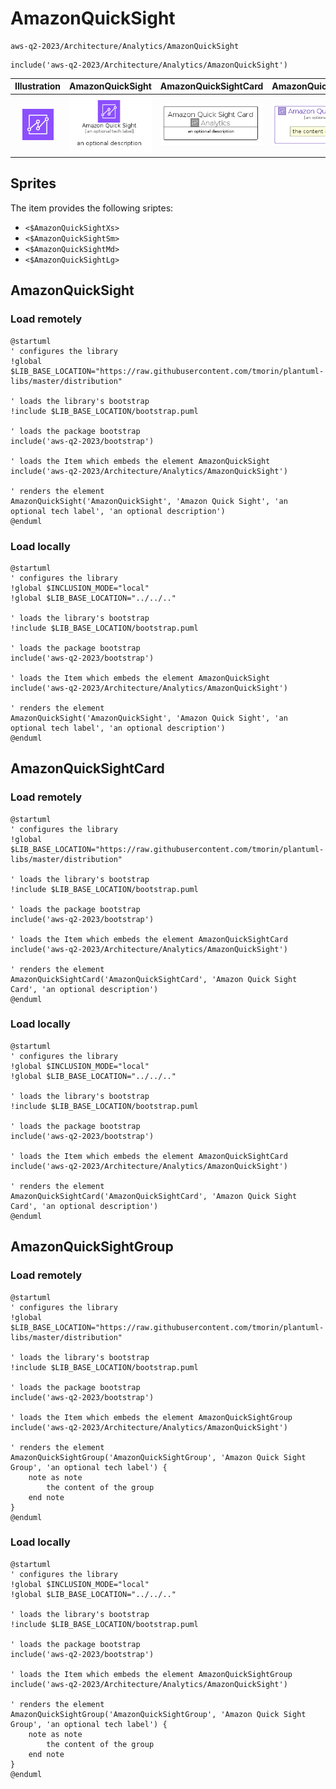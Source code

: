 # AmazonQuickSight


```text
aws-q2-2023/Architecture/Analytics/AmazonQuickSight
```

```text
include('aws-q2-2023/Architecture/Analytics/AmazonQuickSight')
```



| Illustration | AmazonQuickSight | AmazonQuickSightCard | AmazonQuickSightGroup |
| :---: | :---: | :---: | :---: |
| ![illustration for Illustration](../../../aws-q2-2023/Architecture/Analytics/AmazonQuickSight.png) | ![illustration for AmazonQuickSight](../../../aws-q2-2023/Architecture/Analytics/AmazonQuickSight.Local.png) | ![illustration for AmazonQuickSightCard](../../../aws-q2-2023/Architecture/Analytics/AmazonQuickSightCard.Local.png) | ![illustration for AmazonQuickSightGroup](../../../aws-q2-2023/Architecture/Analytics/AmazonQuickSightGroup.Local.png) |



## Sprites
The item provides the following sriptes:

- `<$AmazonQuickSightXs>`
- `<$AmazonQuickSightSm>`
- `<$AmazonQuickSightMd>`
- `<$AmazonQuickSightLg>`





## AmazonQuickSight

### Load remotely
```plantuml
@startuml
' configures the library
!global $LIB_BASE_LOCATION="https://raw.githubusercontent.com/tmorin/plantuml-libs/master/distribution"

' loads the library's bootstrap
!include $LIB_BASE_LOCATION/bootstrap.puml

' loads the package bootstrap
include('aws-q2-2023/bootstrap')

' loads the Item which embeds the element AmazonQuickSight
include('aws-q2-2023/Architecture/Analytics/AmazonQuickSight')

' renders the element
AmazonQuickSight('AmazonQuickSight', 'Amazon Quick Sight', 'an optional tech label', 'an optional description')
@enduml
```

### Load locally
```plantuml
@startuml
' configures the library
!global $INCLUSION_MODE="local"
!global $LIB_BASE_LOCATION="../../.."

' loads the library's bootstrap
!include $LIB_BASE_LOCATION/bootstrap.puml

' loads the package bootstrap
include('aws-q2-2023/bootstrap')

' loads the Item which embeds the element AmazonQuickSight
include('aws-q2-2023/Architecture/Analytics/AmazonQuickSight')

' renders the element
AmazonQuickSight('AmazonQuickSight', 'Amazon Quick Sight', 'an optional tech label', 'an optional description')
@enduml
```

## AmazonQuickSightCard

### Load remotely
```plantuml
@startuml
' configures the library
!global $LIB_BASE_LOCATION="https://raw.githubusercontent.com/tmorin/plantuml-libs/master/distribution"

' loads the library's bootstrap
!include $LIB_BASE_LOCATION/bootstrap.puml

' loads the package bootstrap
include('aws-q2-2023/bootstrap')

' loads the Item which embeds the element AmazonQuickSightCard
include('aws-q2-2023/Architecture/Analytics/AmazonQuickSight')

' renders the element
AmazonQuickSightCard('AmazonQuickSightCard', 'Amazon Quick Sight Card', 'an optional description')
@enduml
```

### Load locally
```plantuml
@startuml
' configures the library
!global $INCLUSION_MODE="local"
!global $LIB_BASE_LOCATION="../../.."

' loads the library's bootstrap
!include $LIB_BASE_LOCATION/bootstrap.puml

' loads the package bootstrap
include('aws-q2-2023/bootstrap')

' loads the Item which embeds the element AmazonQuickSightCard
include('aws-q2-2023/Architecture/Analytics/AmazonQuickSight')

' renders the element
AmazonQuickSightCard('AmazonQuickSightCard', 'Amazon Quick Sight Card', 'an optional description')
@enduml
```

## AmazonQuickSightGroup

### Load remotely
```plantuml
@startuml
' configures the library
!global $LIB_BASE_LOCATION="https://raw.githubusercontent.com/tmorin/plantuml-libs/master/distribution"

' loads the library's bootstrap
!include $LIB_BASE_LOCATION/bootstrap.puml

' loads the package bootstrap
include('aws-q2-2023/bootstrap')

' loads the Item which embeds the element AmazonQuickSightGroup
include('aws-q2-2023/Architecture/Analytics/AmazonQuickSight')

' renders the element
AmazonQuickSightGroup('AmazonQuickSightGroup', 'Amazon Quick Sight Group', 'an optional tech label') {
    note as note
        the content of the group
    end note
}
@enduml
```

### Load locally
```plantuml
@startuml
' configures the library
!global $INCLUSION_MODE="local"
!global $LIB_BASE_LOCATION="../../.."

' loads the library's bootstrap
!include $LIB_BASE_LOCATION/bootstrap.puml

' loads the package bootstrap
include('aws-q2-2023/bootstrap')

' loads the Item which embeds the element AmazonQuickSightGroup
include('aws-q2-2023/Architecture/Analytics/AmazonQuickSight')

' renders the element
AmazonQuickSightGroup('AmazonQuickSightGroup', 'Amazon Quick Sight Group', 'an optional tech label') {
    note as note
        the content of the group
    end note
}
@enduml
```

